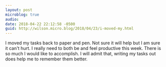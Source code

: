 ```yaml
---
layout: post
microblog: true
audio: 
date: 2018-04-22 22:12:58 -0500
guid: http://wilson.micro.blog/2018/04/23/i-moved-my.html
---
```

 I moved my tasks back to paper and pen. Not sure it will help but I am sure it can't hurt. I really need to both be and feel productive this week. There is so much I would like to accomplish. I will admit that, writing my tasks out does help me to remember them better.

